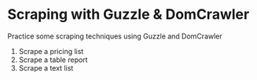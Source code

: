 # Scraping with Guzzle & DomCrawler

Practice some scraping techniques using Guzzle and DomCrawler

1. Scrape a pricing list 
2. Scrape a table report
3. Scrape a text list



